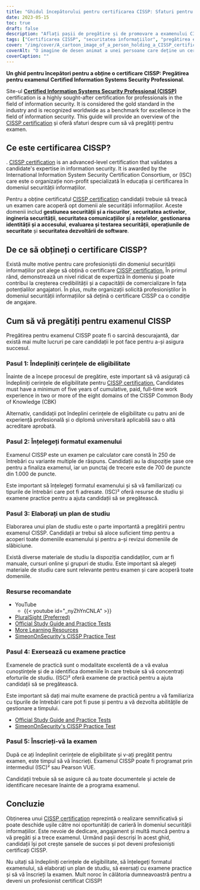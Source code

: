 ```yaml
---
title: "Ghidul începătorului pentru certificarea CISSP: Sfaturi pentru pregătirea examenului"
date: 2023-05-15
toc: true
draft: false
description: "Aflați pașii de pregătire și de promovare a examenului CISSP, o certificare prestigioasă pentru profesioniștii din domeniul securității informațiilor."
tags: ["Certificarea CISSP", "securitatea informațiilor", "pregătirea examenelor", "plan de studiu", "examene practice", "securitate cibernetică", "dezvoltare profesională", "examen de certificare", "ISC2", "oportunități de carieră", "arhitectura de securitate", "securitatea rețelei", "controlul accesului", "gestionarea riscurilor", "criptare", "operațiuni de securitate", "securitate fizică", "continuitatea afacerilor", "recuperare în caz de dezastru", "conformitate", "Sfaturi pentru examenul CISSP", "CISSP materiale de studiu CISSP", "Eligibilitate CISSP", "Formatul examenului CISSP", "CISSP practica examene de practică CISSP", "Înregistrare CISSP", "certificarea securității informațiilor", "certificare profesională de securitate", "managementul securității", "evaluarea securității", "securitate software"]
cover: "/img/cover/A_cartoon_image_of_a_person_holding_a_CISSP_certificate.png"
coverAlt: "O imagine de desen animat a unei persoane care deține un certificat CISSP, cu o bulă de gândire care prezintă diferite subiecte de securitate a informațiilor, cum ar fi arhitectura de securitate, controlul accesului, criptarea și securitatea rețelei."
coverCaption: ""
---
```


**Un ghid pentru începători pentru a obține o certificare CISSP: Pregătirea pentru examenul Certified Information Systems Security Professional**.

Site-ul [**Certified Information Systems Security Professional (CISSP)**](https://www.isc2.org/Certifications/CISSP) certification is a highly sought-after certification for professionals in the field of information security. It is considered the gold standard in the industry and is recognized worldwide as a benchmark for excellence in the field of information security. This guide will provide an overview of the [CISSP certification](https://www.isc2.org/Certifications/CISSP) și oferă sfaturi despre cum să vă pregătiți pentru examen.

## Ce este certificarea CISSP?

. [CISSP certification](https://www.isc2.org/Certifications/CISSP) is an advanced-level certification that validates a candidate's expertise in information security. It is awarded by the International Information System Security Certification Consortium, or (ISC) care este o organizație non-profit specializată în educația și certificarea în domeniul securității informațiilor.

Pentru a obține certificatul [CISSP certification](https://www.isc2.org/Certifications/CISSP) candidații trebuie să treacă un examen care acoperă opt domenii ale securității informațiilor. Aceste domenii includ **gestiunea securității și a riscurilor**, **securitatea activelor**, **ingineria securității**, **securitatea comunicațiilor și a rețelelor**, **gestionarea identității și a accesului**, **evaluarea și testarea securității**, **operațiunile de securitate** și **securitatea dezvoltării de software**.

## De ce să obțineți o certificare CISSP?

Există multe motive pentru care profesioniștii din domeniul securității informațiilor pot alege să obțină o certificare [CISSP certification.](https://www.isc2.org/Certifications/CISSP) În primul rând, demonstrează un nivel ridicat de expertiză în domeniu și poate contribui la creșterea credibilității și a capacității de comercializare în fața potențialilor angajatori. În plus, multe organizații solicită profesioniștilor în domeniul securității informațiilor să dețină o certificare CISSP ca o condiție de angajare.

## Cum să vă pregătiți pentru examenul CISSP

Pregătirea pentru examenul CISSP poate fi o sarcină descurajantă, dar există mai multe lucruri pe care candidații le pot face pentru a-și asigura succesul.

### Pasul 1: Îndepliniți cerințele de eligibilitate

Înainte de a începe procesul de pregătire, este important să vă asigurați că îndepliniți cerințele de eligibilitate pentru [CISSP certification.](https://www.isc2.org/Certifications/CISSP) Candidates must have a minimum of five years of cumulative, paid, full-time work experience in two or more of the eight domains of the CISSP Common Body of Knowledge (CBK)

Alternativ, candidații pot îndeplini cerințele de eligibilitate cu patru ani de experiență profesională și o diplomă universitară aplicabilă sau o altă acreditare aprobată.

### Pasul 2: Înțelegeți formatul examenului

Examenul CISSP este un examen pe calculator care constă în 250 de întrebări cu variante multiple de răspuns. Candidații au la dispoziție șase ore pentru a finaliza examenul, iar un punctaj de trecere este de 700 de puncte din 1.000 de puncte.

Este important să înțelegeți formatul examenului și să vă familiarizați cu tipurile de întrebări care pot fi adresate. (ISC)² oferă resurse de studiu și examene practice pentru a ajuta candidații să se pregătească.

### Pasul 3: Elaborați un plan de studiu

Elaborarea unui plan de studiu este o parte importantă a pregătirii pentru examenul CISSP. Candidații ar trebui să aloce suficient timp pentru a acoperi toate domeniile examenului și pentru a-și revizui domeniile de slăbiciune.

Există diverse materiale de studiu la dispoziția candidaților, cum ar fi manuale, cursuri online și grupuri de studiu. Este important să alegeți materiale de studiu care sunt relevante pentru examen și care acoperă toate domeniile.

### Resurse recomandate
- YouTube
  - {{< youtube id="_nyZhYnCNLA" >}}
- [PluralSight (Preferred)](https://www.pluralsight.com/)
- [Official Study Guide and Practice Tests](https://amzn.to/3LAu3Ly)
- [More Learning Resources](https://simeononsecurity.ch/recommendations/learning_resources)
- [SimeonOnSecurity's CISSP Practice Test](https://simeononsecurity.ch/cissp-practice-test)

### Pasul 4: Exersează cu examene practice

Examenele de practică sunt o modalitate excelentă de a vă evalua cunoștințele și de a identifica domeniile în care trebuie să vă concentrați eforturile de studiu. (ISC)² oferă examene de practică pentru a ajuta candidații să se pregătească.

Este important să dați mai multe examene de practică pentru a vă familiariza cu tipurile de întrebări care pot fi puse și pentru a vă dezvolta abilitățile de gestionare a timpului.

- [Official Study Guide and Practice Tests](https://amzn.to/3LAu3Ly)
- [SimeonOnSecurity's CISSP Practice Test](https://simeononsecurity.ch/cissp-practice-test)

### Pasul 5: Înscrieți-vă la examen

După ce ați îndeplinit cerințele de eligibilitate și v-ați pregătit pentru examen, este timpul să vă înscrieți. Examenul CISSP poate fi programat prin intermediul (ISC)² sau Pearson VUE.

Candidații trebuie să se asigure că au toate documentele și actele de identificare necesare înainte de a programa examenul.

## Concluzie

Obținerea unui [CISSP certification](https://www.isc2.org/Certifications/CISSP) reprezintă o realizare semnificativă și poate deschide ușile către noi oportunități de carieră în domeniul securității informațiilor. Este nevoie de dedicare, angajament și multă muncă pentru a vă pregăti și a trece examenul. Urmând pașii descriși în acest ghid, candidații își pot crește șansele de succes și pot deveni profesioniști certificați CISSP.

Nu uitați să îndepliniți cerințele de eligibilitate, să înțelegeți formatul examenului, să elaborați un plan de studiu, să exersați cu examene practice și să vă înscrieți la examen. Mult noroc în călătoria dumneavoastră pentru a deveni un profesionist certificat CISSP!
